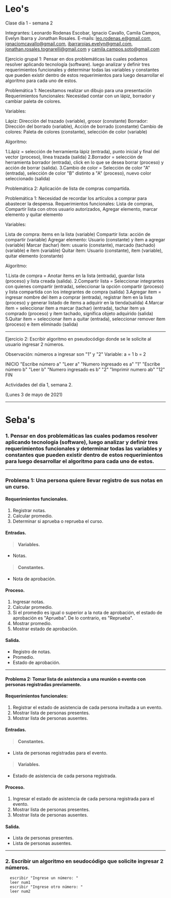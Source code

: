 # Leo's
Clase día 1 - semana 2

Integrantes: Leonardo Rodenas Escobar, Ignacio Cavallo, Camila Campos, Evelyn Ibarra y Jonathan Rosales.
E-mails: leo.rodenas.e@gmail.com, ignaciomcavallo@gmail.com, ibarrarojas.evelyn@gmail.com, jonathan.rosales.tognarelli@gmail.com y camila.campos.soto@gmail.com

Ejercicio grupal 1: Pensar en dos problemáticas las cuales podamos resolver aplicando tecnología (software). luego analizar y definir tres requerimientos funcionales y determinar todas las variables y constantes que pueden existir dentro de estos requerimientos para luego desarrollar el algoritmo para cada uno de estos.

Problemática 1: Necesitamos realizar un dibujo para una presentación
Requerimientos funcionales: Necesidad contar con un lápiz, borrador y cambiar paleta de colores.

Variables: 

Lápiz: Dirección del trazado (variable), grosor (constante)
Borrador: Dirección del borrado (variable), Acción de borrado (constante)
Cambio de colores: Paleta de colores (constante), selección de color (variable)

Algoritmo:

1.Lápiz = selección de herramienta lápiz (entrada), punto inicial y final del vector (proceso), línea trazada (salida)
2.Borrador = selección de herramienta borrador (entrada), click en lo que se desea borrar (proceso) y acción de borrar (salida).
3.Cambio de color = Selección de color "A" (entrada), selección de color "B" distinto a "A" (proceso), nuevo color seleccionado (salida)

Problemática 2: Aplicación de lista de compras compartida.

Problemática 1: Necesidad de recordar los artículos a comprar para abastecer la despensa. 
Requerimientos funcionales: Lista de compras, Compartir lista con otros usuario autorizados, Agregar elemento, marcar elemento y quitar elemento

Variables: 

Lista de compra: ítems en la lista (variable)
Compartir lista:  acción de compartir (variable)
Agregar elemento: Usuario (constante) y ítem a agregar (variable)
Marcar (tachar) ítem: usuario (constante), marcado (tachado) (variable) e ítem (variable)
Quitar ítem: Usuario (constante), ítem (variable), quitar elemento (constante)

Algoritmo:

1.Lista de compra = Anotar ítems en la lista (entrada), guardar lista (proceso) y lista creada (salida).
2.Compartir lista = Seleccionar integrantes con quienes compartir (entrada), seleccionar la opción compartir (proceso) y lista compartida con los integrantes de compra (salida)
3.Agregar ítem = ingresar nombre del ítem a comprar (entrada), registrar ítem en la lista (proceso) y generar listado de ítems a adquirir en la tienda(salida)
4.Marcar ítem = seleccionar ítem a marcar (tachar) (entrada), tachar ítem ya comprado (proceso) y ítem tachado, significa objeto adquirido (salida)
5.Quitar ítem = seleccionar ítem a quitar (entrada), seleccionar remover ítem (proceso) e ítem eliminado (salida)

__________________________________________________________________________________________________________________


Ejercicio 2: Escribir algoritmo en pseudocódigo donde se le solicite al usuario ingresar 2 números.

Observación: números a ingresar son "1" y "2"
Variable: a = 1
	  b = 2

INICIO
	"Escribe número a"
	"Leer a"
	"Numero ingresado es a"
	"1"
	"Escribe número b"
	"Leer b"
	"Numero ingresado es b"
	"2"
	"Imprimir numero ab"
	"12"
FIN


Actividades del día 1, semana 2.

(Lunes 3 de mayo de 2021)

---

# Seba's
### 1. Pensar en dos problemáticas las cuales podamos resolver aplicando tecnología (software), luego analizar y definir tres requerimientos funcionales y determinar todas las variables y constantes que pueden existir dentro de estos requerimientos para luego desarrollar el algoritmo para cada uno de estos.

---


### Problema 1: Una persona quiere llevar registro de sus notas en un curso.

#### Requerimientos funcionales.

1. Registrar notas.
2. Calcular promedio.
3. Determinar si aprueba o reprueba el curso.

#### Entradas.

> #### Variables.
- Notas.

> #### Constantes.
- Nota de aprobación.

#### Proceso.

1. Ingresar notas.
2. Calcular promedio.
3. Si el promedio es igual o superior a la nota de aprobación, el estado de aprobación es "Aprueba". De lo contrario, es "Reprueba".
4. Mostrar promedio.
5. Mostrar estado de aprobación.

#### Salida.

- Registro de notas.
- Promedio.
- Estado de aprobación.

---

#### Problema 2: Tomar lista de asistencia a una reunión o evento con personas registradas previamente.

#### Requerimientos funcionales:

1. Registrar el estado de asistencia de cada persona invitada a un evento.
2. Mostrar lista de personas presentes.
3. Mostrar lista de personas ausentes.

#### Entradas.

> #### Constantes.
- Lista de personas registradas para el evento.

> #### Variables.
- Estado de asistencia de cada persona registrada.

#### Proceso.

1. Ingresar el estado de asistencia de cada persona registrada para el evento.
2. Mostrar lista de personas presentes.
3. Mostrar lista de personas ausentes.

#### Salida.

- Lista de personas presentes.
- Lista de personas ausentes.

---

### 2. Escribir un algoritmo en seudocódigo que solicite ingresar 2 números.

  ```
    escribir "Ingrese un número: "
    leer num1
    escribir "Ingrese otro número: "
    leer num2
  ```

              
